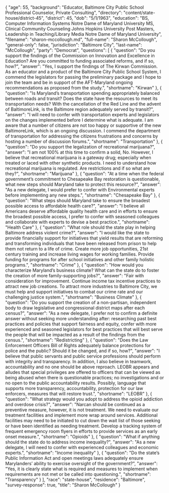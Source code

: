 {
  "age": 55,
  "background": "Educator, Baltimore City Public School Professional Counselor, Private Consulting",
  "directory": "content/state-house/district-45",
  "district": 45,
  "dob": "5/1/1963",
  "education": "BS, Computer Information Systems Notre Dame of Maryland University MS, Clinical Community Counseling Johns Hopkins University Post Masters, Leadership in Teaching/Library Media Notre Dame of Maryland University",
  "filename": "sharon-mccollough.md",
  "full-name": "Sharon McCollough",
  "general-only": false,
  "jurisdiction": "Baltimore City",
  "last-name": "McCollough",
  "party": "Democrat",
  "questions": [
    {
      "question": "Do you support the findings of the Commission on Innovation and Excellence in Education? Are you committed to funding associated reforms, and if so, how?",
      "answer": "Yes, I support the findings of The Kirwan Commission.  As an educator and a product of the Baltimore City Public School System, I commend the legislators for passing the preliminary package and I hope to join the team and be in support of the AFT-Maryland ongoing recommendations as proposed from the study.",
      "shortname": "Kirwan"
    },
    {
      "question": "Is Maryland’s transportation spending appropriately balanced between roads and transit? Does the state have the resources to meet its transportation needs? With the cancellation of the Red Line and the advent of BaltimoreLink, is the Baltimore region adequately served by transit?",
      "answer": "I will need to confer with transportation experts and legislators on the changes implemented before I determine what is adequate.  I am aware that a number of citizens are not too happy or supportive of the new BaltimoreLink, which is an ongoing discussion.  I commend the department of transportation for addressing the citizens frustrations and concerns by hosting a number of discussion forums.",
      "shortname": "Transportation"
    },
    {
      "question": "Do you support the legalization of recreational marijuana?",
      "answer": "I am not 100% at this time to confirm a solid, No.  However, I believe that recreational marijuana is a gateway drug; especially when treated or laced with other synthetic products.  I need to understand how recreational marijuana is regulated.  Are restrictions and if so what are they?",
      "shortname": "Marijuana"
    },
    {
      "question": "At a time when the federal government’s commitment to Chesapeake Bay restoration is questionable, what new steps should Maryland take to protect this resource?",
      "answer": "As a new delegate, I would prefer to confer with  Environmental experts before implementing any new steps.",
      "shortname": "Chesapeake Bay"
    },
    {
      "question": "What steps should Maryland take to ensure the broadest possible access to affordable health care?",
      "answer": "I believe all Americans deserve affordable quality health care and in efforts to ensure the broadest possible access, I prefer to  confer with seasoned colleagues and collaborate with experts to devise a best practice.",
      "shortname": "Health Care"
    },
    {
      "question": "What role should the state play in helping Baltimore address violent crime?",
      "answer": "I would like the state to provide financially support for initiatives that yield results that are reforming and transforming individuals that have been released from prison to help them not return to a life of crime.  Create more job opportunities, 21st century training and increase living wages for working families.  Provide funding for programs for after school initiatives and other family holistic programs.",
      "shortname": "Crime"
    },
    {
      "question": "How would you characterize Maryland’s business climate? What can the state do to foster the creation of more family-supporting jobs?",
      "answer": "Fair with consideration for improvement.  Continue income tax incentive practices to attract new job creations.  To attract more industries to Baltimore City, we must help and support initiatives to combat our crime rate and our challenging justice system.",
      "shortname": "Business Climate"
    },
    {
      "question": "Do you support the creation of a non-partisan, independent body to draw legislative and congressional district maps after each census?",
      "answer": "As a new delegate, I prefer not to confirm a definite answer without seeking more understanding after:  researching past best practices and policies that support fairness and equity, confer with more experienced and seasoned legislators for best practices that will best serve the people that will be impacted as a result of the findings from the census.",
      "shortname": "Redistricting"
    },
    {
      "question": "Does the Law Enforcement Officers Bill of Rights adequately balance protections for police and the public? Should it be changed, and if so, how?",
      "answer": "I believe that public servants and public service professions should perform with integrity and transparency.  In addition, I also believe in teamwork, accountability and no one should be above reproach.   LEOBR appears and alludes that special privileges are offered to officers that can be viewed as being abused when there is questionable practices;  no investigations and or no open to the public accountability results.  Possibly,  language that supports more transparency, accountability, protection for our law enforcers, measures that will restore trust.",
      "shortname": "LEOBR"
    },
    {
      "question": "What strategy would you adopt to address the opioid addiction and overdose crisis?",
      "answer": "Narcan should be continued as a preventive measure, however, it is not treatment.  We need to evaluate our treatment facilities and implement more wrap around services.  Additional facilities may need to be initiated to cut down the wait list of those seeking or have been identified as needing treatment. Develop a tracking system of frequent emergency room flyers in efforts to provide services as an early onset measure.",
      "shortname": "Opioids"
    },
    {
      "question": "What if anything should the state do to address income inequality?",
      "answer": "As a new delegate, I will need to confer with experienced colleagues and economic experts.",
      "shortname": "Income inequality"
    },
    {
      "question": "Do the state’s Public Information Act and open meetings laws adequately ensure Marylanders’ ability to exercise oversight of the government?",
      "answer": "Yes, it is clearly state what is required and measures to implement when requirements are not met or be called into questioning.",
      "shortname": "Transparency"
    }
  ],
  "race": "state-house",
  "residence": "Baltimore",
  "survey-response": true,
  "title": "Sharon McCollough"
}
